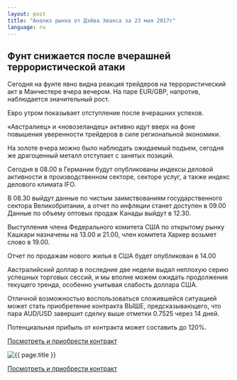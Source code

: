 ```yaml
---
layout: post
title: "Анализ рынка от Дэйва Эванса за 23 мая 2017г"
language: ru
---
```

##  Фунт снижается после вчерашней террористической атаки

Сегодня на фунте явно видна реакция трейдеров на террористический акт в Манчестере вчера вечером. На паре EUR/GBP, напротив, наблюдается значительный рост.

Евро утром показывает отступление после вчерашних успехов.

«Австралиец» и «новозеландец» активно идут вверх на фоне повышения уверенности трейдеров в силе региональной экономики.

На золоте вчера можно было наблюдать ожидаемый подъем, сегодня же драгоценный металл отступает с занятых позиций.


Сегодня в 08.00 в Германии будут опубликованы индексы деловой активности в производственном секторе, секторе услуг, а также индекс делового климата IFO.

В 08.30 выйдут данные по чистым заимствованиям государственного сектора Великобритании, а отчет по инфляции станет доступен в 09.00
Данные по объему оптовых продаж Канады выйдут в 12.30.

Выступления члена Федерального комитета США по открытому рынку Кашкари назначены на 13.00 и 21.00, член комитета Харкер возьмет слово в 19.00.

Отчет по продажам нового жилья в США будет опубликован в 14.00


Австралийский доллар в последние две недели выдал неплохую серию успешных торговых сессий, и мы вполне можем ожидать продолжения текущего тренда, особенно учитывая слабость доллара США.

Отличной возможностью воспользоваться сложившейся ситуацией может стать приобретение контракта ВЫШЕ, предсказывающего, что пара AUD/USD завершит сделку выше отметки 0.7525 через 14 дней. 

Потенциальная прибыль от контракта может составить до 120%.

<a href="http://record.binary.com/_bivVDfg8lHux76XffYA0JmNd7ZgqdRLk/1/?market=forex&underlying=frxAUDUSD&formname=higherlower&duration_amount=14&duration_units=d&amount=5&amount_type=stake&expiry_type=duration&barrier=0.7525&s=1&t=AZNLcz1fj4-Iy5aroaQjIJ0co5lt24DG" target="_blank">Посмотреть и приобрести контракт</a>

<img src="{{ site.url }}/images/ru-23-may-17.png" alt="{{ page.title }}"  title="{{ page.title }}">

<a href="%LINK%%?https://www.binary.com/d/trade.cgi?market=forex&underlying=frxAUDUSD&formname=higherlower&duration_amount=14&duration_units=d&amount=5&amount_type=stake&expiry_type=duration&barrier=0.7525&s=1&t=AZNLcz1fj4-Iy5aroaQjIJ0co5lt24DG" target="_blank">Посмотреть и приобрести контракт</a>